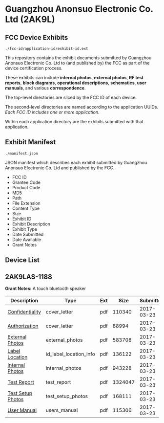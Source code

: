 # Guangzhou Anonsuo Electronic Co. Ltd (2AK9L)
## FCC Device Exhibits

```
./fcc-id/application-id/exhibit-id.ext
```

This repository contains the exhibit documents submitted by Guangzhou Anonsuo Electronic Co. Ltd to (and published by) the FCC as part of the device certification process.

These exhibits can include **internal photos**, **external photos**, **RF test reports**, **block diagrams**, **operational descriptions**, **schematics**, **user manuals**, and various **correspondence**.

The top-level directories are sliced by the FCC ID of each device.

The second-level directories are named according to the application UUIDs. *Each FCC ID includes one or more application.*

Within each application directory are the exhibits submitted with that application. 

## Exhibit Manifest

```
./manifest.json
```

JSON manifest which describes each exhibit submitted by Guangzhou Anonsuo Electronic Co. Ltd and published by the FCC.

- FCC ID
- Grantee Code
- Product Code
- MD5
- Path
- File Extension
- Content Type
- Size
- Exhibit ID
- Exhibit Description
- Exhibit Type
- Date Submitted
- Date Available
- Grant Notes

## Device List
## 2AK9LAS-1188
**Grant Notes:** A touch bluetooth speaker

| Description | Type | Ext | Size | Submitted | Available |
| ----------- | ---- | --- | ---- | --------- | --------- |
| [Confidentiality](2AK9LAS-1188/753fed02d20af5da7d8fb77ee3ffdf49/3329877.pdf) | cover_letter | pdf | 110340 | 2017-03-23 | 2017-03-23 |
| [Authorization](2AK9LAS-1188/753fed02d20af5da7d8fb77ee3ffdf49/3329878.pdf) | cover_letter | pdf | 88994 | 2017-03-23 | 2017-03-23 |
| [External Photos](2AK9LAS-1188/753fed02d20af5da7d8fb77ee3ffdf49/3329873.pdf) | external_photos | pdf | 583708 | 2017-03-23 | 2017-03-23 |
| [Label Location](2AK9LAS-1188/753fed02d20af5da7d8fb77ee3ffdf49/3329880.pdf) | id_label_location_info | pdf | 136122 | 2017-03-23 | 2017-03-23 |
| [Internal Photos](2AK9LAS-1188/753fed02d20af5da7d8fb77ee3ffdf49/3329874.pdf) | internal_photos | pdf | 943228 | 2017-03-23 | 2017-03-23 |
| [Test Report](2AK9LAS-1188/753fed02d20af5da7d8fb77ee3ffdf49/3329879.pdf) | test_report | pdf | 1324047 | 2017-03-23 | 2017-03-23 |
| [Test Setup Photos](2AK9LAS-1188/753fed02d20af5da7d8fb77ee3ffdf49/3329875.pdf) | test_setup_photos | pdf | 168111 | 2017-03-23 | 2017-03-23 |
| [User Manual](2AK9LAS-1188/753fed02d20af5da7d8fb77ee3ffdf49/3329876.pdf) | users_manual | pdf | 115306 | 2017-03-23 | 2017-03-23 |
